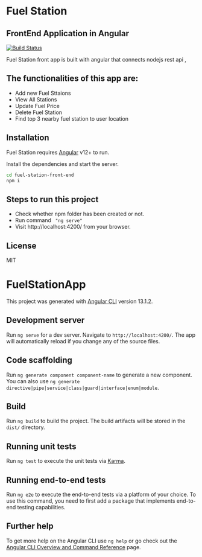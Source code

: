 # Fuel Station
## FrontEnd Application in Angular


[![Build Status](https://travis-ci.org/joemccann/dillinger.svg?branch=master)](https://travis-ci.org/joemccann/dillinger)

Fuel Station front app is built with angular that connects nodejs rest api ,
## The functionalities of this app are:

- Add new Fuel Sttaions
- View All Stations
- Update Fuel Price
- Delete Fuel Station
- Find top 3 nearby fuel station to user location

## Installation

Fuel Station requires [Angular](https://angular.io/) v12+ to run.

Install the dependencies and start the server.

```sh
cd fuel-station-front-end
npm i
```


## Steps to run this project

- Check whether npm folder has been created or not.
- Run command ``` "ng serve"```
- Visit http://localhost:4200/ from your browser.




## License

MIT





# FuelStationApp

This project was generated with [Angular CLI](https://github.com/angular/angular-cli) version 13.1.2.

## Development server

Run `ng serve` for a dev server. Navigate to `http://localhost:4200/`. The app will automatically reload if you change any of the source files.

## Code scaffolding

Run `ng generate component component-name` to generate a new component. You can also use `ng generate directive|pipe|service|class|guard|interface|enum|module`.

## Build

Run `ng build` to build the project. The build artifacts will be stored in the `dist/` directory.

## Running unit tests

Run `ng test` to execute the unit tests via [Karma](https://karma-runner.github.io).

## Running end-to-end tests

Run `ng e2e` to execute the end-to-end tests via a platform of your choice. To use this command, you need to first add a package that implements end-to-end testing capabilities.

## Further help

To get more help on the Angular CLI use `ng help` or go check out the [Angular CLI Overview and Command Reference](https://angular.io/cli) page.
